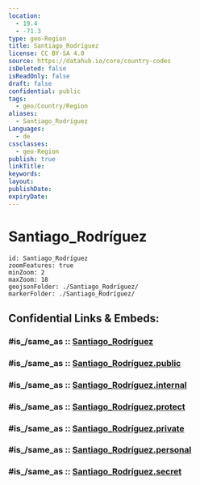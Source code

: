 ```yaml
---
location:
  - 19.4
  - -71.3
type: geo-Region
title: Santiago_Rodríguez
license: CC BY-SA 4.0
source: https://datahub.io/core/country-codes
isDeleted: false
isReadOnly: false
draft: false
confidential: public
tags:
  - geo/Country/Region
aliases:
  - Santiago_Rodríguez
Languages:
  - de
cssclasses:
  - geo-Region
publish: true
linkTitle:
keywords:
layout:
publishDate:
expiryDate:
---
```


# Santiago_Rodríguez

```leaflet
id: Santiago_Rodríguez
zoomFeatures: true 
minZoom: 2 
maxZoom: 18
geojsonFolder: ./Santiago_Rodríguez/
markerFolder: ./Santiago_Rodríguez/
```


## Confidential Links & Embeds: 

### #is_/same_as :: [Santiago_Rodríguez](/_Standards/Earth/Continent/America~Caribbean/Dominican_Rep/provinces~Dominican_Rep/Santiago_Rodríguez.md) 

### #is_/same_as :: [Santiago_Rodríguez.public](/_public/Earth/Continent/America~Caribbean/Dominican_Rep/provinces~Dominican_Rep/Santiago_Rodríguez.public.md) 

### #is_/same_as :: [Santiago_Rodríguez.internal](/_internal/Earth/Continent/America~Caribbean/Dominican_Rep/provinces~Dominican_Rep/Santiago_Rodríguez.internal.md) 

### #is_/same_as :: [Santiago_Rodríguez.protect](/_protect/Earth/Continent/America~Caribbean/Dominican_Rep/provinces~Dominican_Rep/Santiago_Rodríguez.protect.md) 

### #is_/same_as :: [Santiago_Rodríguez.private](/_private/Earth/Continent/America~Caribbean/Dominican_Rep/provinces~Dominican_Rep/Santiago_Rodríguez.private.md) 

### #is_/same_as :: [Santiago_Rodríguez.personal](/_personal/Earth/Continent/America~Caribbean/Dominican_Rep/provinces~Dominican_Rep/Santiago_Rodríguez.personal.md) 

### #is_/same_as :: [Santiago_Rodríguez.secret](/_secret/Earth/Continent/America~Caribbean/Dominican_Rep/provinces~Dominican_Rep/Santiago_Rodríguez.secret.md)

